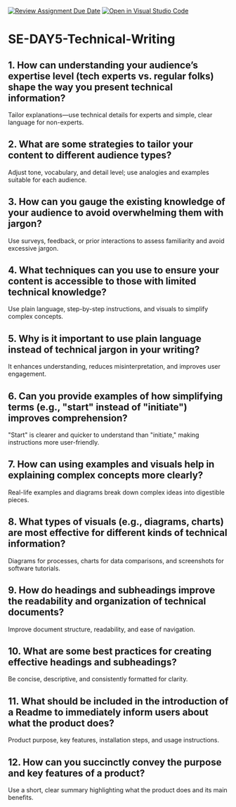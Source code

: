 [![Review Assignment Due Date](https://classroom.github.com/assets/deadline-readme-button-22041afd0340ce965d47ae6ef1cefeee28c7c493a6346c4f15d667ab976d596c.svg)](https://classroom.github.com/a/zsAR-pyY)
[![Open in Visual Studio Code](https://classroom.github.com/assets/open-in-vscode-2e0aaae1b6195c2367325f4f02e2d04e9abb55f0b24a779b69b11b9e10269abc.svg)](https://classroom.github.com/online_ide?assignment_repo_id=18474353&assignment_repo_type=AssignmentRepo)
 # SE-DAY5-Technical-Writing
## 1.	How can understanding your audience’s expertise level (tech experts vs. regular folks) shape the way you present technical information?
Tailor explanations—use technical details for experts and simple, clear language for non-experts.
## 2.	What are some strategies to tailor your content to different audience types?
Adjust tone, vocabulary, and detail level; use analogies and examples suitable for each audience.
## 3.	How can you gauge the existing knowledge of your audience to avoid overwhelming them with jargon?
Use surveys, feedback, or prior interactions to assess familiarity and avoid excessive jargon.
## 4.	What techniques can you use to ensure your content is accessible to those with limited technical knowledge?
Use plain language, step-by-step instructions, and visuals to simplify complex concepts.
## 5.	Why is it important to use plain language instead of technical jargon in your writing?
It enhances understanding, reduces misinterpretation, and improves user engagement.
## 6.	Can you provide examples of how simplifying terms (e.g., "start" instead of "initiate") improves comprehension?
"Start" is clearer and quicker to understand than "initiate," making instructions more user-friendly.
## 7.	How can using examples and visuals help in explaining complex concepts more clearly?
Real-life examples and diagrams break down complex ideas into digestible pieces.
## 8.	What types of visuals (e.g., diagrams, charts) are most effective for different kinds of technical information?
Diagrams for processes, charts for data comparisons, and screenshots for software tutorials.
## 9.	How do headings and subheadings improve the readability and organization of technical documents?
Improve document structure, readability, and ease of navigation.
## 10.	What are some best practices for creating effective headings and subheadings?
Be concise, descriptive, and consistently formatted for clarity.
## 11.	What should be included in the introduction of a Readme to immediately inform users about what the product does?
Product purpose, key features, installation steps, and usage instructions.
## 12.	How can you succinctly convey the purpose and key features of a product?
Use a short, clear summary highlighting what the product does and its main benefits.
